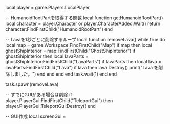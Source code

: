 local player = game.Players.LocalPlayer

-- HumanoidRootPartを取得する関数
local function getHumanoidRootPart()
    local character = player.Character or player.CharacterAdded:Wait()
    return character:FindFirstChild("HumanoidRootPart")
end

-- Lavaを1秒ごとに削除するループ
local function removeLava()
    while true do
        local map = game.Workspace:FindFirstChild("Map")
        if map then
            local ghostShipInterior = map:FindFirstChild("GhostShipInterior")
            if ghostShipInterior then
                local lavaParts = ghostShipInterior:FindFirstChild("LavaParts")
                if lavaParts then
                    local lava = lavaParts:FindFirstChild("Lava")
                    if lava then
                        lava:Destroy()
                        print("Lava を削除しました。")
                    end
                end
            end
        end
        task.wait(1)
    end
end

task.spawn(removeLava)

-- すでにGUIがある場合は削除
if player.PlayerGui:FindFirstChild("TeleportGui") then
    player.PlayerGui.TeleportGui:Destroy()
end

-- GUI作成
local screenGui = 
